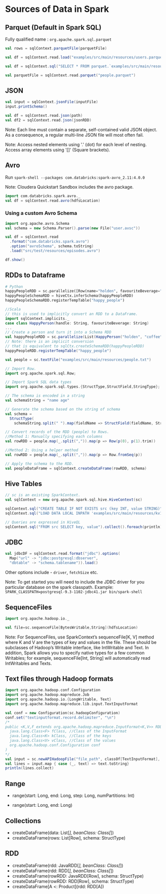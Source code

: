 # Sources of Data in Spark

## Parquet (Default in Spark SQL)

Fully qualified name : `org.apache.spark.sql.parquet`

```scala
val rows = sqlContext.parquetFile(parquetFile)
```

```scala
val df = sqlContext.read.load("examples/src/main/resources/users.parquet")
```

```scala
val df = sqlContext.sql("SELECT * FROM parquet.`examples/src/main/resources/users.parquet`")
```

```scala
val parquetFile = sqlContext.read.parquet("people.parquet")
```

## JSON

```scala
val input = sqlContext.jsonFile(inputFile)
input.printSchema()
```

```scala
val df = sqlContext.read.json(path)
val df2 = sqlContext.read.json(jsonRDD)
```

Note: Each line must contain a separate, self-contained valid JSON object. As a consequence, a regular multi-line JSON file will most often fail.

Note: Access nested elements using '.' (dot) for each level of nesting.
      Access array elements using '[]' (Square brackets).

## Avro

Run `spark-shell --packages com.databricks:spark-avro_2.11:4.0.0`

Note: Cloudera Quickstart Sandbox includes the avro package.

```scala
import com.databricks.spark.avro._
val df = sqlContext.read.avro(hdfsLocation)
```

### Using a custom Avro Schema

```scala
import org.apache.avro.Schema
val schema = new Schema.Parser().parse(new File("user.avsc"))

val df = sqlContext.read
  .format("com.databricks.spark.avro")
  .option("avroSchema", schema.toString)
  .load("src/test/resources/episodes.avro")

df.show()
```

## RDDs to Dataframe

```python
# Python
happyPeopleRDD = sc.parallelize([Row(name="holden", favouriteBeverage="coffee")])
happyPeopleSchemaRDD = hiveCtx.inferSchema(happyPeopleRDD)
happyPeopleSchemaRDD.registerTempTable("happy_people")
```

```scala
//Scala
// this is used to implicitly convert an RDD to a DataFrame.
import sqlContext.implicits._
case class HappyPerson(handle: String, favouriteBeverage: String)
...
// Create a person and turn it into a Schema RDD
val happyPeopleRDD = sc.parallelize(List(HappyPerson("holden", "coffee")))
// Note: there is an implicit conversion
// that is equivalent to sqlCtx.createSchemaRDD(happyPeopleRDD)
happyPeopleRDD.registerTempTable("happy_people")
```

```scala
val people = sc.textFile("examples/src/main/resources/people.txt")

// Import Row.
import org.apache.spark.sql.Row;

// Import Spark SQL data types
import org.apache.spark.sql.types.{StructType,StructField,StringType};

// The schema is encoded in a string
val schemaString = "name age"

// Generate the schema based on the string of schema
val schema =
  StructType(
    schemaString.split(" ").map(fieldName => StructField(fieldName, StringType, true)))

// Convert records of the RDD (people) to Rows.
//Method 1: Manually specifying each columns
val rowRDD = people.map(_.split(",")).map(p => Row(p(0), p(1).trim))

//Method 2: Using a helper method
val rowRDD = people.map(_.split(",")).map(p => Row.fromSeq(p))

// Apply the schema to the RDD.
val peopleDataFrame = sqlContext.createDataFrame(rowRDD, schema)

```

## Hive Tables

```scala
// sc is an existing SparkContext.
val sqlContext = new org.apache.spark.sql.hive.HiveContext(sc)

sqlContext.sql("CREATE TABLE IF NOT EXISTS src (key INT, value STRING)")
sqlContext.sql("LOAD DATA LOCAL INPATH 'examples/src/main/resources/kv1.txt' INTO TABLE src")

// Queries are expressed in HiveQL
sqlContext.sql("FROM src SELECT key, value").collect().foreach(println)
```

## JDBC

```scala
val jdbcDF = sqlContext.read.format("jdbc").options(
  Map("url" -> "jdbc:postgresql:dbserver",
  "dbtable" -> "schema.tablename")).load()
```

Other options include - `driver`, `fetchSize` etc.

Note: To get started you will need to include the JDBC driver for you particular database on the spark classpath. Example:
`SPARK_CLASSPATH=postgresql-9.3-1102-jdbc41.jar bin/spark-shell`

## SequenceFiles

```scala
import org.apache.hadoop.io._

val file=sc.sequenceFile[BytesWritable,String](hdfsLocation)
```

Note: For SequenceFiles, use SparkContext’s sequenceFile[K, V] method where K and V are the types of key and values in the file. These should be subclasses of Hadoop’s Writable interface, like IntWritable and Text. In addition, Spark allows you to specify native types for a few common Writables; for example, sequenceFile[Int, String] will automatically read IntWritables and Texts.

## Text files through Hadoop formats

```scala
import org.apache.hadoop.conf.Configuration
import org.apache.hadoop.mapreduce.Job
import org.apache.hadoop.io.{LongWritable, Text}
import org.apache.hadoop.mapreduce.lib.input.TextInputFormat

val conf = new Configuration(sc.hadoopConfiguration)
conf.set("textinputformat.record.delimiter", "\n")
/*
public <K,V,F extends org.apache.hadoop.mapreduce.InputFormat<K,V>> RDD<scala.Tuple2<K,V>> newAPIHadoopFile(    java.lang.String path,
  java.lang.Class<F> fClass, //Class of the InputFormat
  java.lang.Class<K> kClass, //Class of the keys
  java.lang.Class<V> vClass, //Class of the values
  org.apache.hadoop.conf.Configuration conf
)
*/
val input = sc.newAPIHadoopFile("file_path", classOf[TextInputFormat], classOf[LongWritable], classOf[Text], conf)
val lines = input.map { case (_, text) => text.toString}
println(lines.collect)
```

## Range

* range(start: Long, end: Long, step: Long, numPartitions: Int)

* range(start: Long, end: Long)

## Collections

* createDataFrame(data: List[_], beanClass: Class[_])
* createDataFrame(rows: List[Row], schema: StructType)

## RDD

* createDataFrame(rdd: JavaRDD[_], beanClass: Class[_])
* createDataFrame(rdd: RDD[_], beanClass: Class[_])
* createDataFrame(rowRDD: JavaRDD[Row], schema: StructType)
* createDataFrame(rowRDD: RDD[Row], schema: StructType)
* createDataFrame[A <: Product](rdd: RDD[A])